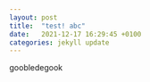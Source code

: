 ```yaml
---
layout: post
title:  "test! abc"
date:   2021-12-17 16:29:45 +0100
categories: jekyll update
---
```

goobledegook


[live]: https://thomasdeml.github.io
[test]: https://foobar.com